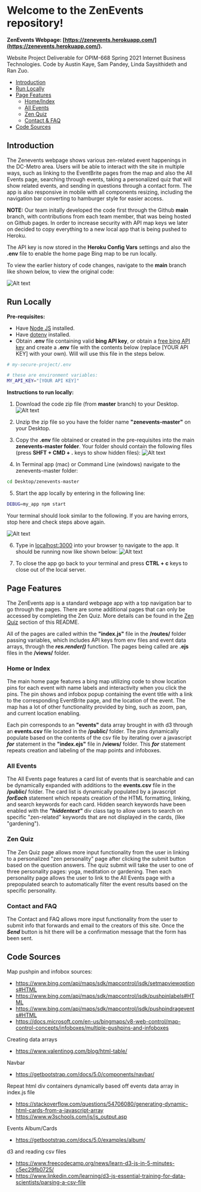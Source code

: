 # Welcome to the ZenEvents repository!

**ZenEvents Webpage: [https://zenevents.herokuapp.com/](https://zenevents.herokuapp.com/).**

Website Project Deliverable for OPIM-668 Spring 2021 Internet Business Technologies. Code by Austin Kaye, Sam Pandey, Linda Saysithideth and Ran Zuo.

- [Introduction](#introduction)
- [Run Locally](#run-locally)
- [Page Features](#page-features)
  - [Home/Index](#home-or-index)
  - [All Events](#all-events)
  - [Zen Quiz](#zen-quiz)
  - [Contact & FAQ](#contact-and-faq)
- [Code Sources](#code-sources)

## Introduction

The Zenevents webpage shows various zen-related event happenings in the DC-Metro area. Users will be able to interact with the site in multiple ways, such as linking to the EventBrite pages from the map and also the All Events page, searching through events, taking a personalized quiz that will show related events, and sending in questions through a contact form. The app is also responsive in mobile with all components resizing, including the navigation bar converting to hamburger style for easier access.

**NOTE:** Our team initally developed the code first through the Github **main** branch, with contributions from each team member, that was being hosted on Github pages. In order to increase security with API map keys we later on decided to copy everything to a new local app that is being pushed to Heroku.

The API key is now stored in the **Heroku Config Vars** settings and also the **.env** file to enable the home page Bing map to be run locally.

To view the earlier history of code changes, navigate to the **main** branch like shown below, to view the original code:

![Alt text](/public/images/mainBranch.png?raw=true "Optional Title")

## Run Locally

**Pre-requisites:**

- Have [Node JS](https://github.com/prof-rossetti/internet-technologies/blob/main/notes/javascript/node.md) installed.
- Have [dotenv](https://github.com/prof-rossetti/internet-technologies/blob/main/notes/javascript/packages/dotenv.md) installed.
- Obtain **.env** file containing valid **bing API key**, or obtain a [free bing API key](http://mapsforenterprise.binginternal.com/en-us/maps/create-a-bing-maps-key) and create a **.env** file with the contents below (replace [YOUR API KEY] with your own). Will will use this file in the steps below.

```sh
# my-secure-project/.env

# these are environment variables:
MY_API_KEY="[YOUR API KEY]"
```

**Instructions to run locally:**

1. Download the code zip file (from **master** branch) to your Desktop.
   ![Alt text](/public/images/downloadZip.png?raw=true "Optional Title")

2. Unzip the zip file so you have the folder name **"zenevents-master"** on your Desktop.

3. Copy the **.env** file obtained or created in the pre-requisites into the main **zenevents-master folder**. Your folder should contain the following files (press **SHFT + CMD + .** keys to show hidden files):
   ![Alt text](/public/images/files.png?raw=true "Optional Title")

4. In Terminal app (mac) or Command Line (windows) navigate to the zenevents-master folder:

```sh
cd Desktop/zenevents-master
```

5. Start the app locally by entering in the following line:

```sh
DEBUG=my_app npm start
```

Your terminal should look similar to the following. If you are having errors, stop here and check steps above again.

![Alt text](/public/images/startApp.png?raw=true "Optional Title")

6. Type in [localhost:3000](http://localhost:3000/) into your browser to navigate to the app. It should be running now like shown below:
   ![Alt text](/public/images/runningApp.png?raw=true "Optional Title")

7. To close the app go back to your terminal and press **CTRL + c** keys to close out of the local server.

## Page Features

The ZenEvents app is a standard webpage app with a top navigation bar to go through the pages. There are some additional pages that can only be accessed by completing the Zen Quiz. More details can be found in the [Zen Quiz](#zen-quiz) section of this README.

All of the pages are called within the **"index.js"** file in the **/routes/** folder passing variables, which includes API keys from env files and event data arrays, through the **_res.render()_** function. The pages being called are **.ejs** files in the **/views/** folder.

### Home or Index

The main home page features a bing map utilizing code to show location pins for each event with name labels and interactivity when you click the pins. The pin shows and infobox popup containing the event title with a link to the corresponding EventBrite page, and the location of the event. The map has a lot of other functionality provided by bing, such as zoom, pan, and current location enabling.

Each pin corresponds to an **"events"** data array brought in with d3 through an **events.csv** file located in the **/public/** folder. The pins dynamically populate based on the contents of the csv file by iterating over a javascript **_for_** statement in the **"index.ejs"** file in **/views/** folder. This **_for_** statement repeats creation and labeling of the map points and infoboxes.

### All Events

The All Events page features a card list of events that is searchable and can be dynamically expanded with additions to the **events.csv** file in the **/public/** folder. The card list is dynamically populated by a javascript **_forEach_** statement which repeats creation of the HTML formatting, linking, and search keywords for each card. Hidden search keywords have been enabled with the **_"hiddentext"_** div class tag to allow users to search on specific "zen-related" keywords that are not displayed in the cards, (like "gardening").

### Zen Quiz

The Zen Quiz page allows more input functionality from the user in linking to a personalized "zen personality" page after clicking the submit button based on the question answers. The quiz submit will take the user to one of three personality pages: yoga, meditation or gardening. Then each personality page allows the user to link to the All Events page with a prepopulated search to automatically filter the event results based on the specific personality.

### Contact and FAQ

The Contact and FAQ allows more input functionality from the user to submit info that forwards and email to the creators of this site. Once the **_Send_** button is hit there will be a confirmation message that the form has been sent.

## Code Sources

Map pushpin and infobox sources:

- https://www.bing.com/api/maps/sdk/mapcontrol/isdk/setmapviewoptions#HTML
- https://www.bing.com/api/maps/sdk/mapcontrol/isdk/pushpinlabels#HTML
- https://www.bing.com/api/maps/sdk/mapcontrol/isdk/pushpindragevents#HTML
- https://docs.microsoft.com/en-us/bingmaps/v8-web-control/map-control-concepts/infoboxes/multiple-pushpins-and-infoboxes

Creating data arrays

- https://www.valentinog.com/blog/html-table/

Navbar

- https://getbootstrap.com/docs/5.0/components/navbar/

Repeat html div containers dynamically based off events data array in index.js file

- https://stackoverflow.com/questions/54706080/generating-dynamic-html-cards-from-a-javascript-array
- https://www.w3schools.com/js/js_output.asp

Events Album/Cards

- https://getbootstrap.com/docs/5.0/examples/album/

d3 and reading csv files

- https://www.freecodecamp.org/news/learn-d3-js-in-5-minutes-c5ec29fb0725/
- https://www.linkedin.com/learning/d3-js-essential-training-for-data-scientists/parsing-a-csv-file
